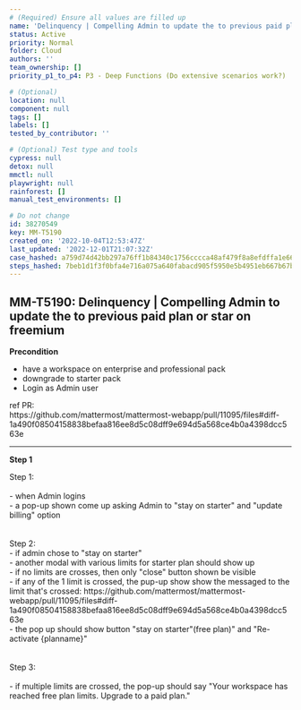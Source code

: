 ```yaml
---
# (Required) Ensure all values are filled up
name: 'Delinquency | Compelling Admin to update the to previous paid plan or star on freemium'
status: Active
priority: Normal
folder: Cloud
authors: ''
team_ownership: []
priority_p1_to_p4: P3 - Deep Functions (Do extensive scenarios work?)

# (Optional)
location: null
component: null
tags: []
labels: []
tested_by_contributor: ''

# (Optional) Test type and tools
cypress: null
detox: null
mmctl: null
playwright: null
rainforest: []
manual_test_environments: []

# Do not change
id: 38270549
key: MM-T5190
created_on: '2022-10-04T12:53:47Z'
last_updated: '2022-12-01T21:07:32Z'
case_hashed: a759d74d42bb297a76ff1b84340c1756cccca48af479f8a8efdffa1e66bf3c29bf04dc75cc027c5739f24af25d48e062
steps_hashed: 7beb1d1f3f0bfa4e716a075a640fabacd905f5950e5b4951eb667b67bd2f63ebb0f4acf35fa8177fcd7b7eb0af2b13e7
---
```


<!-- (Auto-generated) Based on frontmatter's "key" and "name" -->

## MM-T5190: Delinquency | Compelling Admin to update the to previous paid plan or star on freemium

**Precondition**

- have a workspace on enterprise and professional pack
- downgrade to starter pack
- Login as Admin user

ref PR:\
https\://github.com/mattermost/mattermost-webapp/pull/11095/files#diff-1a490f08504158838befaa816ee8d5c08dff9e694d5a568ce4b0a4398dcc563e

---

**Step 1**

Step 1:\
\
\- when Admin logins\
\- a pop-up shown come up asking Admin to "stay on starter" and "update billing" option\
\
\
Step 2:\
\- if admin chose to "stay on starter"\
\- another modal with various limits for starter plan should show up\
\- if no limits are crosses, then only "close" button shown be visible\
\- if any of the 1 limit is crossed, the pup-up show show the messaged to the limit that's crossed: https\://github.com/mattermost/mattermost-webapp/pull/11095/files#diff-1a490f08504158838befaa816ee8d5c08dff9e694d5a568ce4b0a4398dcc563e\
\- the pop up should show button "stay on starter"(free plan)" and "Re-activate {planname}"\
\
\
Step 3:\
\
\- if multiple limits are crossed, the pop-up should say "Your workspace has reached free plan limits. Upgrade to a paid plan."

